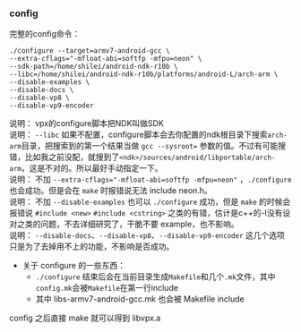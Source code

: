 ### config ###
完整的config命令：

    ./configure --target=armv7-android-gcc \
	--extra-cflags="-mfloat-abi=softfp -mfpu=neon" \
	--sdk-path=/home/shilei/android-ndk-r10b \
	--libc=/home/shilei/android-ndk-r10b/platforms/android-L/arch-arm \
	--disable-examples \
	--disable-docs \
	--disable-vp8 \
	--disable-vp9-encoder 
说明： vpx的configure脚本把NDK叫做SDK  
说明： `--libc` 如果不配置，configure脚本会去你配置的ndk根目录下搜索`arch-arm`目录，把搜索到的第一个结果当做 `gcc --sysroot=` 参数的值。不过有可能搜错，比如我之前没配，就搜到了`<ndk>/sources/android/libportable/arch-arm`，这是不对的。所以最好手动指定一下。  
说明： 不加 `--extra-cflags="-mfloat-abi=softfp -mfpu=neon"` ，`./configure` 也会成功。但是会在 `make` 时报错说无法 include neon.h。  
说明： 不加 `--disable-examples` 也可以 `./configure` 成功，但是 `make` 的时候会报错说 `#include <new>` `#include <cstring>` 之类的有错，估计是c++的-I没有设对之类的问题，不去详细研究了，干脆不要 example，也不影响。  
说明： `--disable-docs`、`--disable-vp8`、`--disable-vp9-encoder` 这几个选项只是为了去掉用不上的功能，不影响是否成功。

* 关于 configure 的一些东西：
	* `./configure` 结束后会在当前目录生成`Makefile`和几个`.mk`文件，其中`config.mk`会被`Makefile`在第一行include
	* 其中 libs-armv7-android-gcc.mk 也会被 Makefile include

config 之后直接 make 就可以得到 libvpx.a
